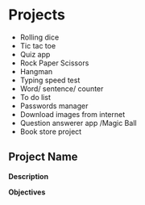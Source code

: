 # Projects

- Rolling dice
- Tic tac toe
- Quiz app
- Rock Paper Scissors
- Hangman
- Typing speed test
- Word/ sentence/ counter
- To do list
- Passwords manager
- Download images from internet
- Question answerer app /Magic Ball
- Book store project

## Project Name

**Description**
<!-- Some text -->

**Objectives**
<!-- list of objectives -->

